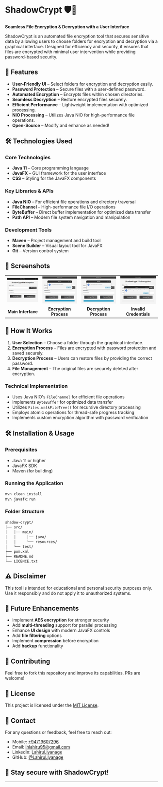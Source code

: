 # ShadowCrypt 🛡️🔐

**Seamless File Encryption & Decryption with a User Interface**

ShadowCrypt is an automated file encryption tool that secures sensitive data by allowing users to choose folders for encryption and decryption via a graphical interface. Designed for efficiency and security, it ensures that files are encrypted with minimal user intervention while providing password-based security.

## 🚀 Features

- **User-Friendly UI** – Select folders for encryption and decryption easily.
- **Password Protection** – Secure files with a user-defined password.
- **Automated Encryption** – Encrypts files within chosen directories.
- **Seamless Decryption** – Restore encrypted files securely.
- **Efficient Performance** – Lightweight implementation with optimized processing.
- **NIO Processing** – Utilizes Java NIO for high-performance file operations.
- **Open-Source** – Modify and enhance as needed!

## 🛠️ Technologies Used

### Core Technologies
- **Java 11** – Core programming language
- **JavaFX** – GUI framework for the user interface
- **CSS** – Styling for the JavaFX components

### Key Libraries & APIs
- **Java NIO** – For efficient file operations and directory traversal
- **FileChannel** – High-performance file I/O operations
- **ByteBuffer** – Direct buffer implementation for optimized data transfer
- **Path API** – Modern file system navigation and manipulation

### Development Tools
- **Maven** – Project management and build tool
- **Scene Builder** – Visual layout tool for JavaFX
- **Git** – Version control system

## 📸 Screenshots

<table>
  <tr>
    <td><img src="assets/shadow-crypt.png" alt="Main Interface" width="100%"></td>
    <td><img src="assets/Encrypted.png" alt="Encryption" width="100%"></td>
    <td><img src="assets/Decrypted.png" alt="Decryption" width="100%"></td>
    <td><img src="assets/shadow-crypt-invalid.png" alt="Invalid" width="100%"></td>
  </tr>
  <tr>
    <td align="center"><b>Main Interface</b></td>
    <td align="center"><b>Encryption Process</b></td>
    <td align="center"><b>Decryption Process</b></td>
    <td align="center"><b>Invalid Credentials</b></td>
  </tr>
</table>

## 🔧 How It Works

1. **User Selection** – Choose a folder through the graphical interface.
2. **Encryption Process** – Files are encrypted with password protection and saved securely.
3. **Decryption Process** – Users can restore files by providing the correct password.
4. **File Management** – The original files are securely deleted after encryption.

### Technical Implementation
- Uses Java NIO's `FileChannel` for efficient file operations
- Implements `ByteBuffer` for optimized data transfer
- Utilizes `Files.walkFileTree()` for recursive directory processing
- Employs atomic operations for thread-safe progress tracking
- Implements custom encryption algorithm with password verification

## 🛠️ Installation & Usage

### Prerequisites
- Java 11 or higher
- JavaFX SDK
- Maven (for building)

### Running the Application

```sh
mvn clean install
mvn javafx:run
```

### Folder Structure
```
shadow-crypt/
│── src/
│   │── main/
│   │     │── java/
│   │     └── resources/
│   └── test/
├── pom.xml
├── README.md
└── LICENCE.txt
```

## ⚠️ Disclaimer
This tool is intended for educational and personal security purposes only. Use it responsibly and do not apply it to unauthorized systems.

## 📌 Future Enhancements
- Implement **AES encryption** for stronger security
- Add **multi-threading** support for parallel processing
- Enhance **UI design** with modern JavaFX controls
- Add **file filtering** options
- Implement **compression** before encryption
- Add **backup** functionality

## 🤝 Contributing
Feel free to fork this repository and improve its capabilities. PRs are welcome!

## 📜 License
This project is licensed under the [MIT License](LICENCE.txt).

## 📩 Contact

For any questions or feedback, feel free to reach out:

- Mobile: [+94719607296](+94719607296)
- Email: [lhlahiru95@gmail.com](lhlahiru95@gmail.com)
- LinkedIn: [LahiruLiyanage](https://www.linkedin.com/in/liyanage-lahiru/)
- GitHub: [@LahiruLiyanage](https://github.com/LahiruLiyanage)

## 🔗 Stay secure with ShadowCrypt! ##

---